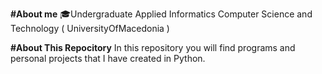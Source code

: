 **#About me**
🎓Undergraduate Applied Informatics Computer Science and Technology ( UniversityOfMacedonia )

**#About This Repocitory**
In this repository you will find programs and personal projects that I have created in Python.


